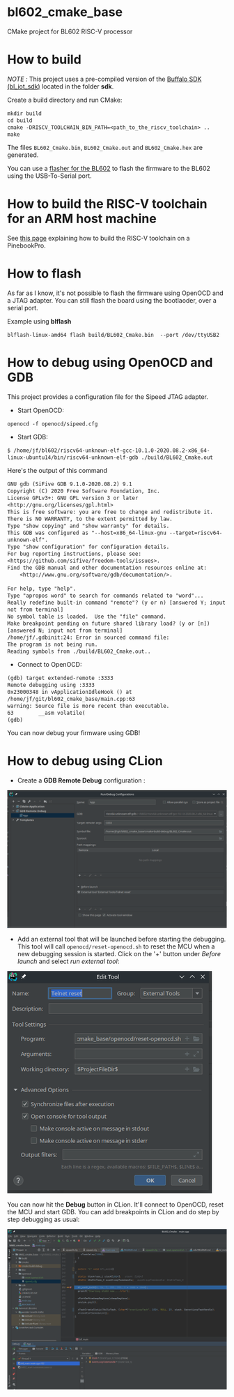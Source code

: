 # bl602_cmake_base
CMake project for BL602 RISC-V processor

# How to build
*NOTE :* This project uses a pre-compiled version of the [Buffalo SDK (bl_iot_sdk)](https://github.com/bouffalolab/bl_iot_sdk) located in the folder **sdk**.

Create a build directory and run CMake:

```
mkdir build
cd build
cmake -DRISCV_TOOLCHAIN_BIN_PATH=<path_to_the_riscv_toolchain> ..
make
```

The files `BL602_Cmake.bin`, `BL602_Cmake.out` and `BL602_Cmake.hex` are generated.

You can use a [flasher for the BL602](https://github.com/mkroman/awesome-bouffalo#rom-tools) to flash the firmware to the BL602 using the USB-To-Serial port. 

# How to build the RISC-V toolchain for an ARM host machine

See [this page](doc/build-toolchain-on-arm.md) explaining how to build the RISC-V toolchain on a PinebookPro.

# How to flash
As far as I know, it's not possible to flash the firmware using OpenOCD and a JTAG adapter. You can still flash the board using the bootlaoder, over a serial port.

Example using **blflash**
```
blflash-linux-amd64 flash build/BL602_Cmake.bin  --port /dev/ttyUSB2
```

# How to debug using OpenOCD and GDB
This project provides a configuration file for the Sipeed JTAG adapter.

 * Start OpenOCD:
```
openocd -f openocd/sipeed.cfg
```

 * Start GDB:

```
$ /home/jf/bl602/riscv64-unknown-elf-gcc-10.1.0-2020.08.2-x86_64-linux-ubuntu14/bin/riscv64-unknown-elf-gdb ./build/BL602_Cmake.out
```

Here's the output of this command
```
GNU gdb (SiFive GDB 9.1.0-2020.08.2) 9.1
Copyright (C) 2020 Free Software Foundation, Inc.
License GPLv3+: GNU GPL version 3 or later <http://gnu.org/licenses/gpl.html>
This is free software: you are free to change and redistribute it.
There is NO WARRANTY, to the extent permitted by law.
Type "show copying" and "show warranty" for details.
This GDB was configured as "--host=x86_64-linux-gnu --target=riscv64-unknown-elf".
Type "show configuration" for configuration details.
For bug reporting instructions, please see:
<https://github.com/sifive/freedom-tools/issues>.
Find the GDB manual and other documentation resources online at:
    <http://www.gnu.org/software/gdb/documentation/>.

For help, type "help".
Type "apropos word" to search for commands related to "word"...
Really redefine built-in command "remote"? (y or n) [answered Y; input not from terminal]
No symbol table is loaded.  Use the "file" command.
Make breakpoint pending on future shared library load? (y or [n]) [answered N; input not from terminal]
/home/jf/.gdbinit:24: Error in sourced command file:
The program is not being run.
Reading symbols from ./build/BL602_Cmake.out..
```

 * Connect to OpenOCD:
```
(gdb) target extended-remote :3333
Remote debugging using :3333
0x23000348 in vApplicationIdleHook () at /home/jf/git/bl602_cmake_base/main.cpp:63
warning: Source file is more recent than executable.
63        __asm volatile(
(gdb) 
```

You can now debug your firmware using GDB!

# How to debug using CLion

 * Create a **GDB Remote Debug** configuration : 

![GDB remote configuration](doc/pictures/clion_gdb_remote_configuration1.png)

 * Add an external tool that will be launched before starting the debugging. This tool will call `openocd/reset-openocd.sh` to reset the MCU when a new debugging session is started. Click on the '+' button under *Before launch* and select *run external tool*:

![GDB remote configuration](doc/pictures/clion_gdb_remote_configuration2.png)

You can now hit the **Debug** button in CLion. It'll connect to OpenOCD, reset the MCU and start GDB. You can add breakpoints in CLion and do step by step debugging as usual:

![GDB remote configuration](doc/pictures/clion_gdb_remote_configuration3.png)


